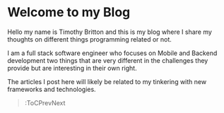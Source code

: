 # Welcome to my Blog

Hello my name is Timothy Britton and this is my blog where I share my thoughts on different things programming related or not.

I am a full stack software engineer who focuses on Mobile and Backend development
two things that are very different in the challenges they provide but are interesting
in their own right.  

The articles I post here will likely be related to my tinkering with new frameworks and technologies.




> :ToCPrevNext
